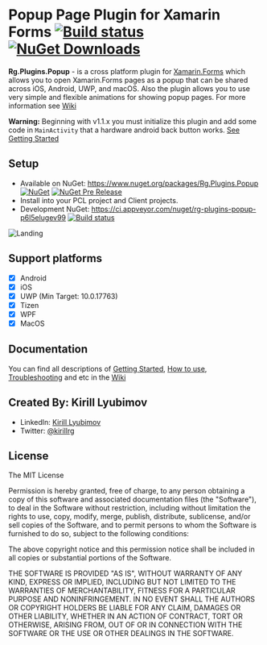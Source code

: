 # Popup Page Plugin for Xamarin Forms [![Build status](https://ci.appveyor.com/api/projects/status/faktrrb31efbqq3x/branch/master?svg=true)](https://ci.appveyor.com/project/Kirill/rg-plugins-popup/branch/master) [![NuGet Downloads](https://img.shields.io/nuget/dt/Rg.Plugins.Popup.svg)](https://www.nuget.org/packages/Rg.Plugins.Popup/)
**Rg.Plugins.Popup** - is a cross platform plugin for [Xamarin.Forms](https://www.xamarin.com/forms) which allows you to open Xamarin.Forms pages as a popup that can be shared across iOS, Android, UWP, and macOS. Also the plugin allows you to use very simple and flexible animations for showing popup pages. For more information see [Wiki](https://github.com/rotorgames/Rg.Plugins.Popup/wiki)

**Warning:** Beginning with v1.1.x you must initialize this plugin and add some code in `MainActivity` that a hardware android back button works. [See Getting Started](https://github.com/rotorgames/Rg.Plugins.Popup/wiki/Getting-started)

## Setup
* Available on NuGet: https://www.nuget.org/packages/Rg.Plugins.Popup [![NuGet](https://img.shields.io/nuget/v/Rg.Plugins.Popup.svg)](https://www.nuget.org/packages/Rg.Plugins.Popup/) [![NuGet Pre Release](https://img.shields.io/nuget/vpre/Rg.Plugins.Popup.svg)](https://www.nuget.org/packages/Rg.Plugins.Popup/)
* Install into your PCL project and Client projects.
* Development NuGet: https://ci.appveyor.com/nuget/rg-plugins-popup-p6l5elugev99 [![Build status](https://ci.appveyor.com/api/projects/status/faktrrb31efbqq3x/branch/develop?svg=true)](https://ci.appveyor.com/project/Kirill/rg-plugins-popup/branch/develop)

![Landing](img/popup-landing.png)

## Support platforms

- [x] Android
- [x] iOS
- [x] UWP (Min Target: 10.0.17763)
- [x] Tizen
- [x] WPF
- [x] MacOS

## Documentation
You can find all descriptions of [Getting Started](https://github.com/rotorgames/Rg.Plugins.Popup/wiki/Getting-started), [How to use](https://github.com/rotorgames/Rg.Plugins.Popup/wiki/PopupPage), [Troubleshooting](https://github.com/rotorgames/Rg.Plugins.Popup/wiki/Troubleshooting) and etc in the [Wiki](https://github.com/rotorgames/Rg.Plugins.Popup/wiki)

## Created By: Kirill Lyubimov
* LinkedIn: [Kirill Lyubimov](https://www.linkedin.com/in/kirill-lyubimov-06a68712b/)
* Twitter: [@kirillrg](https://twitter.com/kirillrg)

## License

The MIT License

Permission is hereby granted, free of charge, to any person obtaining a copy
of this software and associated documentation files (the "Software"), to deal
in the Software without restriction, including without limitation the rights
to use, copy, modify, merge, publish, distribute, sublicense, and/or sell
copies of the Software, and to permit persons to whom the Software is
furnished to do so, subject to the following conditions:

The above copyright notice and this permission notice shall be included in
all copies or substantial portions of the Software.

THE SOFTWARE IS PROVIDED "AS IS", WITHOUT WARRANTY OF ANY KIND, EXPRESS OR
IMPLIED, INCLUDING BUT NOT LIMITED TO THE WARRANTIES OF MERCHANTABILITY,
FITNESS FOR A PARTICULAR PURPOSE AND NONINFRINGEMENT. IN NO EVENT SHALL THE
AUTHORS OR COPYRIGHT HOLDERS BE LIABLE FOR ANY CLAIM, DAMAGES OR OTHER
LIABILITY, WHETHER IN AN ACTION OF CONTRACT, TORT OR OTHERWISE, ARISING FROM,
OUT OF OR IN CONNECTION WITH THE SOFTWARE OR THE USE OR OTHER DEALINGS IN
THE SOFTWARE.

